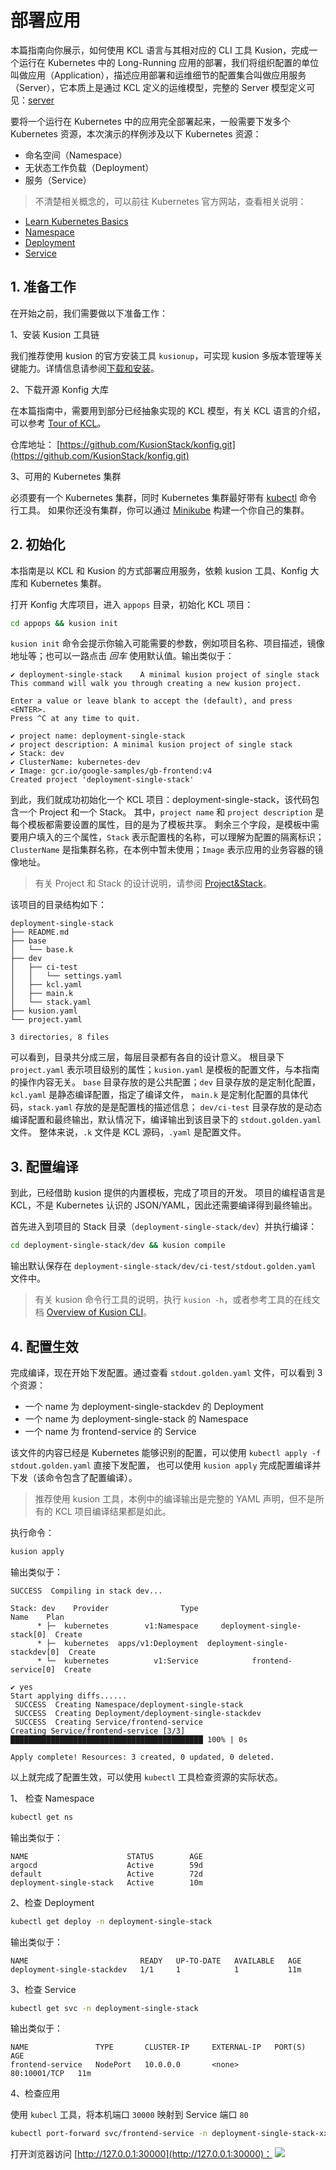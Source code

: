 # 部署应用

本篇指南向你展示，如何使用 KCL 语言与其相对应的 CLI 工具 Kusion，完成一个运行在 Kubernetes 中的 Long-Running 应用的部署，我们将组织配置的单位叫做应用（Application），描述应用部署和运维细节的配置集合叫做应用服务（Server），它本质上是通过 KCL 定义的运维模型，完整的 Server 模型定义可见：[server](/docs/reference/model/kusion_models/kube/frontend/doc_server)

要将一个运行在 Kubernetes 中的应用完全部署起来，一般需要下发多个 Kubernetes 资源，本次演示的样例涉及以下 Kubernetes 资源：

- 命名空间（Namespace）
- 无状态工作负载（Deployment）
- 服务（Service）

> 不清楚相关概念的，可以前往 Kubernetes 官方网站，查看相关说明：

- [Learn Kubernetes Basics](https://kubernetes.io/docs/tutorials/kubernetes-basics/)
- [Namespace](https://kubernetes.io/docs/concepts/overview/working-with-objects/namespaces/)
- [Deployment](https://kubernetes.io/docs/concepts/workloads/controllers/deployment/)
- [Service](https://kubernetes.io/docs/concepts/services-networking/service/)

## 1. 准备工作

在开始之前，我们需要做以下准备工作：

1、安装 Kusion 工具链

我们推荐使用 kusion 的官方安装工具 `kusionup`，可实现 kusion 多版本管理等关键能力。详情信息请参阅[下载和安装](/docs/user_docs/getting-started/install)。

2、下载开源 Konfig 大库

在本篇指南中，需要用到部分已经抽象实现的 KCL 模型，有关 KCL 语言的介绍，可以参考 [Tour of KCL](https://kcl-lang.io/)。

仓库地址： [https://github.com/KusionStack/konfig.git](https://github.com/KusionStack/konfig.git)

3、可用的 Kubernetes 集群

必须要有一个 Kubernetes 集群，同时 Kubernetes 集群最好带有 [kubectl](https://kubernetes.io/docs/tasks/tools/#kubectl) 命令行工具。
如果你还没有集群，你可以通过 [Minikube](https://minikube.sigs.k8s.io/docs/tutorials/multi_node/) 构建一个你自己的集群。

## 2. 初始化

本指南是以 KCL 和 Kusion 的方式部署应用服务，依赖 kusion 工具、Konfig 大库和 Kubernetes 集群。

打开 Konfig 大库项目，进入 `appops` 目录，初始化 KCL 项目：

```bash
cd appops && kusion init
```

`kusion init` 命令会提示你输入可能需要的参数，例如项目名称、项目描述，镜像地址等；也可以一路点击 *回车* 使用默认值。输出类似于：

```
✔ deployment-single-stack    A minimal kusion project of single stack
This command will walk you through creating a new kusion project.

Enter a value or leave blank to accept the (default), and press <ENTER>.
Press ^C at any time to quit.

✔ project name: deployment-single-stack
✔ project description: A minimal kusion project of single stack
✔ Stack: dev
✔ ClusterName: kubernetes-dev
✔ Image: gcr.io/google-samples/gb-frontend:v4
Created project 'deployment-single-stack'
```

到此，我们就成功初始化一个 KCL 项目：deployment-single-stack，该代码包含一个 Project 和一个 Stack。
其中，`project name` 和 `project description` 是每个模板都需要设置的属性，目的是为了模板共享。
剩余三个字段，是模板中需要用户填入的三个属性，`Stack` 表示配置栈的名称，可以理解为配置的隔离标识；
`ClusterName` 是指集群名称，在本例中暂未使用；`Image` 表示应用的业务容器的镜像地址。

> 有关 Project 和 Stack 的设计说明，请参阅 [Project&Stack](/user_docs/concepts/konfig.md)。

该项目的目录结构如下：

```
deployment-single-stack
├── README.md
├── base
│   └── base.k
├── dev
│   ├── ci-test
│   │   └── settings.yaml
│   ├── kcl.yaml
│   ├── main.k
│   └── stack.yaml
├── kusion.yaml
└── project.yaml

3 directories, 8 files
```

可以看到，目录共分成三层，每层目录都有各自的设计意义。
根目录下 `project.yaml` 表示项目级别的属性；`kusion.yaml` 是模板的配置文件，与本指南的操作内容无关。
`base` 目录存放的是公共配置；`dev` 目录存放的是定制化配置，`kcl.yaml` 是静态编译配置，指定了编译文件，
`main.k` 是定制化配置的具体代码，`stack.yaml` 存放的是是配置栈的描述信息；
`dev/ci-test` 目录存放的是动态编译配置和最终输出，默认情况下，编译输出到该目录下的 `stdout.golden.yaml` 文件。
整体来说，`.k` 文件是 KCL 源码，`.yaml` 是配置文件。

## 3. 配置编译

到此，已经借助 kusion 提供的内置模板，完成了项目的开发。
项目的编程语言是 KCL，不是 Kubernetes 认识的 JSON/YAML，因此还需要编译得到最终输出。

首先进入到项目的 Stack 目录（`deployment-single-stack/dev`）并执行编译：

```bash
cd deployment-single-stack/dev && kusion compile
```

输出默认保存在 `deployment-single-stack/dev/ci-test/stdout.golden.yaml` 文件中。

> 有关 kusion 命令行工具的说明，执行 `kusion -h`，或者参考工具的在线文档 [Overview of Kusion CLI](/docs/reference/cli/kusionctl/overview)。

## 4. 配置生效

完成编译，现在开始下发配置。通过查看 `stdout.golden.yaml` 文件，可以看到 3 个资源：

- 一个 name 为 deployment-single-stackdev 的 Deployment
- 一个 name 为 deployment-single-stack 的 Namespace
- 一个 name 为 frontend-service 的 Service

该文件的内容已经是 Kubernetes 能够识别的配置，可以使用 `kubectl apply -f stdout.golden.yaml` 直接下发配置，
也可以使用 `kusion apply` 完成配置编译并下发（该命令包含了配置编译）。

> 推荐使用 kusion 工具，本例中的编译输出是完整的 YAML 声明，但不是所有的 KCL 项目编译结果都是如此。

执行命令：

```bash
kusion apply
```

输出类似于：

```
SUCCESS  Compiling in stack dev...

Stack: dev    Provider                Type                           Name    Plan
      * ├─  kubernetes        v1:Namespace     deployment-single-stack[0]  Create
      * ├─  kubernetes  apps/v1:Deployment  deployment-single-stackdev[0]  Create
      * └─  kubernetes          v1:Service            frontend-service[0]  Create

✔ yes
Start applying diffs......
 SUCCESS  Creating Namespace/deployment-single-stack     
 SUCCESS  Creating Deployment/deployment-single-stackdev
 SUCCESS  Creating Service/frontend-service
Creating Service/frontend-service [3/3] ███████████████████████████████████████████ 100% | 0s

Apply complete! Resources: 3 created, 0 updated, 0 deleted.
```

以上就完成了配置生效，可以使用 `kubectl` 工具检查资源的实际状态。

1、 检查 Namespace

```bash
kubectl get ns
```

输出类似于：

```
NAME                      STATUS        AGE
argocd                    Active        59d
default                   Active        72d
deployment-single-stack   Active        10m
```

2、检查 Deployment

```bash
kubectl get deploy -n deployment-single-stack
```

输出类似于：

```
NAME                         READY   UP-TO-DATE   AVAILABLE   AGE
deployment-single-stackdev   1/1     1            1           11m
```

3、检查 Service

```bash
kubectl get svc -n deployment-single-stack
```

输出类似于：

```
NAME               TYPE       CLUSTER-IP     EXTERNAL-IP   PORT(S)        AGE
frontend-service   NodePort   10.0.0.0       <none>        80:10001/TCP   11m
```

4、检查应用

使用 `kubecl` 工具，将本机端口 `30000` 映射到 Service 端口 `80`

```bash
kubectl port-forward svc/frontend-service -n deployment-single-stack-xx 30000:80
```

打开浏览器访问 [http://127.0.0.1:30000](http://127.0.0.1:30000)：
![](/img/docs/user_docs/guides/working-with-k8s/app-preview.jpg)
